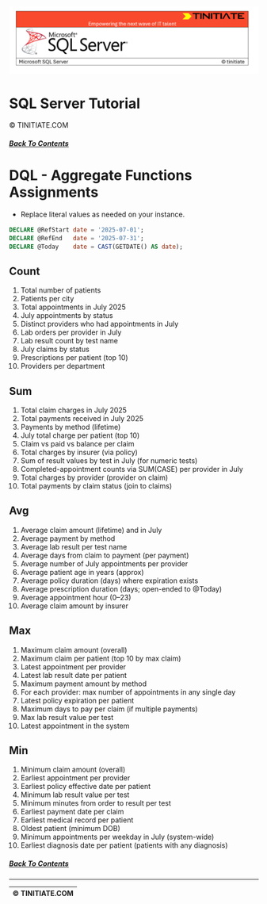 ![SQL Server Tinitiate Image](../../../sqlserver-sql/sqlserver.png)

# SQL Server Tutorial
&copy; TINITIATE.COM

##### [Back To Contents](./README.md)

# DQL - Aggregate Functions Assignments
* Replace literal values as needed on your instance.
```sql
DECLARE @RefStart date = '2025-07-01';
DECLARE @RefEnd   date = '2025-07-31';
DECLARE @Today    date = CAST(GETDATE() AS date);
```

## Count
1. Total number of patients
2. Patients per city
3. Total appointments in July 2025
4. July appointments by status
5. Distinct providers who had appointments in July
6. Lab orders per provider in July
7. Lab result count by test name
8. July claims by status
9. Prescriptions per patient (top 10)
10. Providers per department

## Sum
1. Total claim charges in July 2025
2. Total payments received in July 2025
3. Payments by method (lifetime)
4. July total charge per patient (top 10)
5. Claim vs paid vs balance per claim
6. Total charges by insurer (via policy)
7. Sum of result values by test in July (for numeric tests)
8. Completed-appointment counts via SUM(CASE) per provider in July
9. Total charges by provider (provider on claim)
10. Total payments by claim status (join to claims)

## Avg
1. Average claim amount (lifetime) and in July
2. Average payment by method
3. Average lab result per test name
4. Average days from claim to payment (per payment)
5. Average number of July appointments per provider
6. Average patient age in years (approx)
7. Average policy duration (days) where expiration exists
8. Average prescription duration (days; open-ended to @Today)
9. Average appointment hour (0–23)
10. Average claim amount by insurer

## Max
1. Maximum claim amount (overall)
2. Maximum claim per patient (top 10 by max claim)
3. Latest appointment per provider
4. Latest lab result date per patient
5. Maximum payment amount by method
6. For each provider: max number of appointments in any single day
7. Latest policy expiration per patient
8. Maximum days to pay per claim (if multiple payments)
9. Max lab result value per test
10. Latest appointment in the system

## Min
1. Minimum claim amount (overall)
2. Earliest appointment per provider
3. Earliest policy effective date per patient
4. Minimum lab result value per test
5. Minimum minutes from order to result per test
6. Earliest payment date per claim
7. Earliest medical record per patient
8. Oldest patient (minimum DOB)
9. Minimum appointments per weekday in July (system-wide)
10. Earliest diagnosis date per patient (patients with any diagnosis)

##### [Back To Contents](./README.md)
***
| &copy; TINITIATE.COM |
|----------------------|
